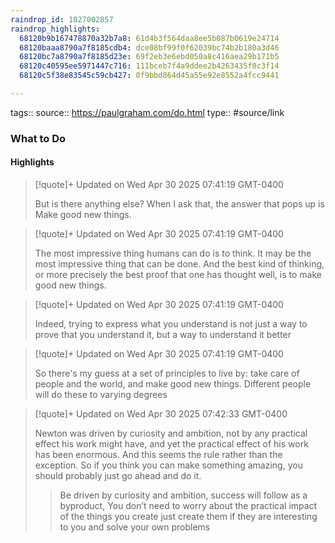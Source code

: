 ```yaml
---
raindrop_id: 1027002857
raindrop_highlights:
  68120b9b167478870a32b7a8: 61d4b3f564daa8ee5b087b0619e24714
  68120baaa8790a7f8185cdb4: dce08bf99f0f62039bc74b2b180a3d46
  68120bc7a8790a7f8185d23e: 69f2eb3e6ebd050a8c416aea29b171b5
  68120c40595ee5971447c716: 111bceb7f4a9ddee2b4263435f0c3f14
  68120c5f38e83545c59cb427: 0f9bbd864d45a55e92e8552a4fcc9441

---
```


tags::
source:: https://paulgraham.com/do.html
type:: #source/link

### What to Do



#### Highlights

> [!quote]+ Updated on Wed Apr 30 2025 07:41:19 GMT-0400
>
> But is there anything else? When I ask that, the answer that pops up is Make good new things.

> [!quote]+ Updated on Wed Apr 30 2025 07:41:19 GMT-0400
>
> The most impressive thing humans can do is to think. It may be the most impressive thing that can be done. And the best kind of thinking, or more precisely the best proof that one has thought well, is to make good new things.

> [!quote]+ Updated on Wed Apr 30 2025 07:41:19 GMT-0400
>
> Indeed, trying to express what you understand is not just a way to prove that you understand it, but a way to understand it better

> [!quote]+ Updated on Wed Apr 30 2025 07:41:19 GMT-0400
>
> So there&#39;s my guess at a set of principles to live by: take care of people and the world, and make good new things. Different people will do these to varying degrees

> [!quote]+ Updated on Wed Apr 30 2025 07:42:33 GMT-0400
>
> Newton was driven by curiosity and ambition, not by any practical effect his work might have, and yet the practical effect of his work has been enormous. And this seems the rule rather than the exception. So if you think you can make something amazing, you should probably just go ahead and do it.
> > Be driven by curiosity and ambition, success will follow as a byproduct, 
You don’t need to worry about the practical impact of the things you create just create them if they are interesting to you and solve your own problems

